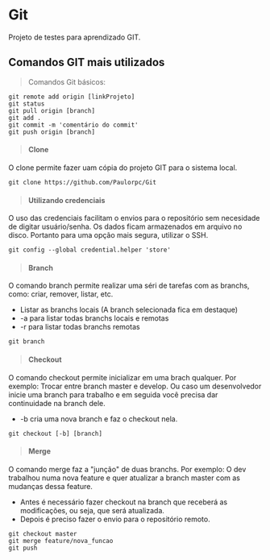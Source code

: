 # Git
Projeto de testes para aprendizado GIT. 

## Comandos GIT mais utilizados

> Comandos Git básicos:
```
git remote add origin [linkProjeto]
git status
git pull origin [branch]
git add .
git commit -m 'comentário do commit'
git push origin [branch]
```


> #### Clone
O clone permite fazer uam cópia do projeto GIT para o sistema local. 
```
git clone https://github.com/Paulorpc/Git
```


> #### Utilizando credenciais
O uso das credenciais facilitam o envios para o repositório sem necesidade de digitar usuário/senha. Os dados ficam armazenados em arquivo no disco. Portanto para uma opção mais segura, utilizar o SSH. 
```
git config --global credential.helper 'store'
```

> #### Branch
O comando branch permite realizar uma séri de tarefas com as branchs, como: criar, remover, listar, etc.
- Listar as branchs locais (A branch selecionada fica em destaque)
- -a para listar todas branchs locais e remotas
- -r para listar todas branchs remotas
```
git branch 
```


> #### Checkout
O comando checkout permite inicializar em uma brach qualquer. Por exemplo: Trocar entre branch master e develop. Ou caso um desenvolvedor inicie uma branch para trabalho e em seguida você precisa dar continuidade na branch dele.
- -b cria uma nova branch e faz o checkout nela. 
```
git checkout [-b] [branch]
```

> #### Merge
O comando merge faz a "junção" de duas branchs. Por exemplo: O dev trabalhou numa nova feature e quer atualizar a branch master com as mudanças dessa feature.
- Antes é necessário fazer checkout na branch que receberá as modificações, ou seja, que será atualizada.
- Depois é preciso fazer o envio para o repositório remoto.   
```
git checkout master
git merge feature/nova_funcao
git push
```



